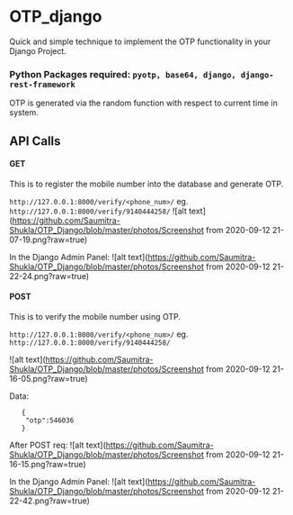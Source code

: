 # OTP_django
Quick and simple technique to implement the OTP functionality in your Django Project.

### Python Packages required: ```pyotp, base64, django, django-rest-framework```
OTP is generated via the random function with respect to current time in system.

## API Calls

#### GET 
This is to register the mobile number into the database and generate OTP.

```http://127.0.0.1:8000/verify/<phone_num>/```
eg.
```http://127.0.0.1:8000/verify/9140444258/```
![alt text](https://github.com/Saumitra-Shukla/OTP_Django/blob/master/photos/Screenshot from 2020-09-12 21-07-19.png?raw=true)

In the Django Admin Panel:
![alt text](https://github.com/Saumitra-Shukla/OTP_Django/blob/master/photos/Screenshot from 2020-09-12 21-22-24.png?raw=true)


#### POST
This is to verify the mobile number using OTP.

```http://127.0.0.1:8000/verify/<phone_num>/```
eg.
```http://127.0.0.1:8000/verify/9140444258/```

![alt text](https://github.com/Saumitra-Shukla/OTP_Django/blob/master/photos/Screenshot from 2020-09-12 21-16-05.png?raw=true)

Data: 
```
   {
    "otp":546036
   }
```

After POST req:
![alt text](https://github.com/Saumitra-Shukla/OTP_Django/blob/master/photos/Screenshot from 2020-09-12 21-16-15.png?raw=true)

In the Django Admin Panel:
![alt text](https://github.com/Saumitra-Shukla/OTP_Django/blob/master/photos/Screenshot from 2020-09-12 21-22-42.png?raw=true)


